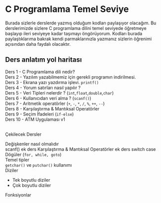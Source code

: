 # C Programlama Temel Seviye

Burada sizlerle derslerde yazmış olduğum kodları paylaşıyor olacağım. Bu derslerimizde sizlere C programlama dilini temel seviyede öğretmeye başlayıp ileri seviyeye kadar taşımayı öngörüyorum. Kodları burada paylaştıklarıma bakrak kendi parmaklarınızla yazmanız sizlerin öğrenimi açısından daha faydalı olacaktır. 

## Ders anlatım yol haritası

Ders 1 - C Programlama dili nedir? <br/>
Ders 2 - Yazılım yazabilmemiz için gerekli programın indirilmesi. <br/> 
Ders 3 - Ekrana yazı yazdırma işlevi. `printf()`<br/>
Ders 4 - Yorum satırları nasıl yapılır ?<br/>
Ders 5 - Veri Tipleri nelerdir ? (`int`,`float`,`double`,`char`)<br/>
Ders 6 - Kullanıcıdan veri alma ? (`scanf()`)<br/>
Ders 7 - Aritmetik operatörler (`+`, `-`, `*`, `/`, `%`, `++`, `--`)	<br/>
Ders 8 - Karşılaştırma & Mantıksal Operatörler <br/>
Ders 9 - Seçim İfadeleri (`if-else`) 	<br/>
Ders 10 - ATM Uygulaması v1<br/><br/>


Çekilecek Dersler

Değişkenler nasıl olmalıdır <br/>
scanf() ek ders
Karşılaştırma & Mantıksal Operatörler ek ders
switch case
Dögüler	(`for, while, goto`)<br/>
Temel tipler	<br/>
`getchar()` ve `putchar()` kullanımı <br/>
Diziler <br/>
- Tek boyutlu diziler <br/>
- Çok boyutlu diziler <br/>

Fonksiyonlar	<br/>
